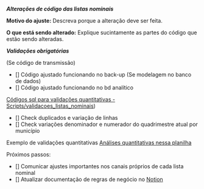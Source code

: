 _**Alterações de código das listas nominais**_

**Motivo do ajuste:**
Descreva porque a alteração deve ser feita.

**O que está sendo alterado:**
Explique sucintamente as partes do código que estão sendo alteradas.


_**Validações obrigatórias**_

(Se código de transmissão)
- [] Código ajustado funcionando no back-up
(Se modelagem no banco de dados)
- [] Código ajustado funcionando no bd analítico

[Códigos sql para validações quantitativas - Scripts/validacoes_listas_nominais](https://github.com/ImpulsoGov/bd/tree/b3e45be01efc4e82ce4985ed4df9af6d0f286a41/Scripts/validacoes_listas_nominais))
- [] Check duplicados e variação de linhas 
- [] Check variações denominador e numerador do quadrimestre atual por município 

Exemplo de validações quantitativas
[Análises quantitativas nessa planilha](https://docs.google.com/spreadsheets/d/16wIQONmHASLjEbpVE6aR3B9X3S6LHJ06kY1xXUU3kbY/edit#gid=788815878)

Próximos passos: 
- [] Comunicar ajustes importantes nos canais próprios de cada lista nominal
- [] Atualizar documentação de regras de negócio no [Notion](https://www.notion.so/impulsogov/Documenta-o-Listas-Nominais-8e919b380bc04783a02f2a74df9e81ce)  
